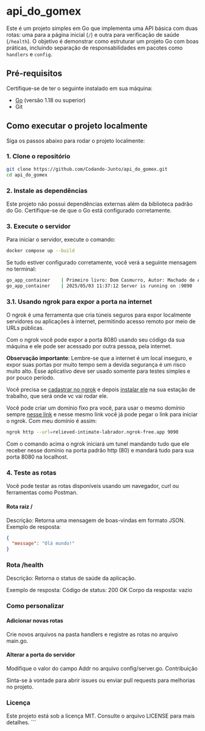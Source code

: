 # api_do_gomex

Este é um projeto simples em Go que implementa uma API básica com duas rotas: uma para a página inicial (`/`) e outra para verificação de saúde (`/health`). O objetivo é demonstrar como estruturar um projeto Go com boas práticas, incluindo separação de responsabilidades em pacotes como `handlers` e `config`.

## Pré-requisitos

Certifique-se de ter o seguinte instalado em sua máquina:

- [Go](https://golang.org/dl/) (versão 1.18 ou superior)
- Git

## Como executar o projeto localmente

Siga os passos abaixo para rodar o projeto localmente:

### 1. Clone o repositório

```bash
git clone https://github.com/Codando-Junto/api_do_gomex.git
cd api_do_gomex
```

### 2. Instale as dependências
Este projeto não possui dependências externas além da biblioteca padrão do Go. Certifique-se de que o Go está configurado corretamente.

### 3. Execute o servidor
Para iniciar o servidor, execute o comando:

```bash
docker compose up --build
```

Se tudo estiver configurado corretamente, você verá a seguinte mensagem no terminal:

```bash
go_app_container    | Primeiro livro: Dom Casmurro, Autor: Machado de Assis
go_app_container    | 2025/05/03 11:37:12 Server is running on :9090
```

### 3.1. Usando ngrok para expor a porta na internet

O ngrok é uma ferramenta que cria túneis seguros para expor localmente servidores ou aplicações à internet, permitindo acesso remoto por meio de URLs públicas.

Com o ngrok você pode expor a porta 8080 usando seu código da sua máquina e ele pode ser acessado por outra pessoa, pela internet.

**Observação importante**: Lembre-se que a internet é um local inseguro, e expor suas portas por muito tempo sem a devida segurança é um risco muito alto. Esse aplicativo deve ser usado somente para testes simples e por pouco período.

Você precisa se [cadastrar no ngrok](https://dashboard.ngrok.com/signup) e depois [instalar ele](https://dashboard.ngrok.com/signup) na sua estação de trabalho, que será onde vc vai rodar ele.

Você pode criar um domínio fixo pra você, para usar o mesmo domínio sempre [nesse link](https://dashboard.ngrok.com/domains) e nesse mesmo link você já pode pegar o link para iniciar o ngrok. Com meu domínio é assim:

```bash
ngrok http --url=relieved-intimate-labrador.ngrok-free.app 9090
```

Com o comando acima o ngrok iniciará um tunel mandando tudo que ele receber nesse domínio na porta padrão http (80) e mandará tudo para sua porta 8080 na localhost.

### 4. Teste as rotas
Você pode testar as rotas disponíveis usando um navegador, curl ou ferramentas como Postman.

#### Rota raiz /  

Descrição: Retorna uma mensagem de boas-vindas em formato JSON.
Exemplo de resposta:
```json
{
  "message": "Olá mundo!"
}
```

### Rota /health
Descrição: Retorna o status de saúde da aplicação.

Exemplo de resposta:
Código de status: 200 OK
Corpo da resposta: vazio


### Como personalizar

#### Adicionar novas rotas

Crie novos arquivos na pasta handlers e registre as rotas no arquivo main.go.

#### Alterar a porta do servidor

Modifique o valor do campo Addr no arquivo config/server.go.
Contribuição

Sinta-se à vontade para abrir issues ou enviar pull requests para melhorias no projeto.

### Licença
Este projeto está sob a licença MIT. Consulte o arquivo LICENSE para mais detalhes. ```